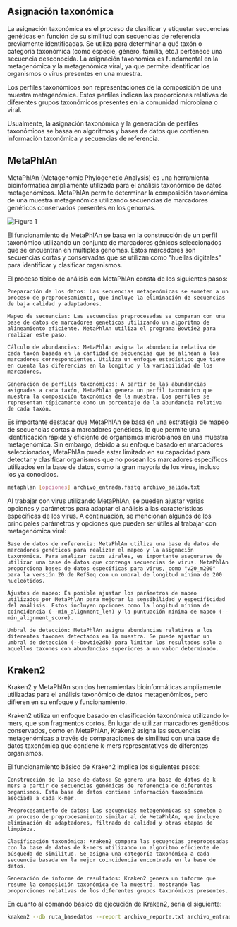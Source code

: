  ## **Asignación taxonómica**

La asignación taxonómica es el proceso de clasificar y etiquetar secuencias genéticas en función de su similitud con secuencias de referencia previamente identificadas. Se utiliza para determinar a qué taxón o categoría taxonómica (como especie, género, familia, etc.) pertenece una secuencia desconocida. La asignación taxonómica es fundamental en la metagenómica y la metagenómica viral, ya que permite identificar los organismos o virus presentes en una muestra.

Los perfiles taxonómicos son representaciones de la composición de una muestra metagenómica. Estos perfiles indican las proporciones relativas de diferentes grupos taxonómicos presentes en la comunidad microbiana o viral. 

Usualmente, la asignación taxonómica y la generación de perfiles taxonómicos se basaa en algoritmos y bases de datos que contienen información taxonómica y secuencias de referencia.

## **MetaPhlAn**

MetaPhlAn (Metagenomic Phylogenetic Analysis) es una herramienta bioinformática ampliamente utilizada para el análisis taxonómico de datos metagenómicos. MetaPhlAn permite determinar la composición taxonómica de una muestra metagenómica utilizando secuencias de marcadores genéticos conservados presentes en los genomas.

![Figura 1](https://huttenhower.sph.harvard.edu/wp-content/uploads/2020/12/metaphlan3_starred-300x214.png)

El funcionamiento de MetaPhlAn se basa en la construcción de un perfil taxonómico utilizando un conjunto de marcadores génicos seleccionados que se encuentran en múltiples genomas. Estos marcadores son secuencias cortas y conservadas que se utilizan como "huellas digitales" para identificar y clasificar organismos.

El proceso típico de análisis con MetaPhlAn consta de los siguientes pasos:

    Preparación de los datos: Las secuencias metagenómicas se someten a un proceso de preprocesamiento, que incluye la eliminación de secuencias de baja calidad y adaptadores.

    Mapeo de secuencias: Las secuencias preprocesadas se comparan con una base de datos de marcadores genéticos utilizando un algoritmo de alineamiento eficiente. MetaPhlAn utiliza el programa Bowtie2 para realizar este paso.

    Cálculo de abundancias: MetaPhlAn asigna la abundancia relativa de cada taxón basada en la cantidad de secuencias que se alinean a los marcadores correspondientes. Utiliza un enfoque estadístico que tiene en cuenta las diferencias en la longitud y la variabilidad de los marcadores.

    Generación de perfiles taxonómicos: A partir de las abundancias asignadas a cada taxón, MetaPhlAn genera un perfil taxonómico que muestra la composición taxonómica de la muestra. Los perfiles se representan típicamente como un porcentaje de la abundancia relativa de cada taxón.

Es importante destacar que MetaPhlAn se basa en una estrategia de mapeo de secuencias cortas a marcadores genéticos, lo que permite una identificación rápida y eficiente de organismos microbianos en una muestra metagenómica. Sin embargo, debido a su enfoque basado en marcadores seleccionados, MetaPhlAn puede estar limitado en su capacidad para detectar y clasificar organismos que no posean los marcadores específicos utilizados en la base de datos, como la gran mayoría de los virus, incluso los ya conocidos.

```bash
metaphlan [opciones] archivo_entrada.fastq archivo_salida.txt
```

Al trabajar con virus utilizando MetaPhlAn, se pueden ajustar varias opciones y parámetros para adaptar el análisis a las características específicas de los virus. A continuación, se mencionan algunos de los principales parámetros y opciones que pueden ser útiles al trabajar con metagenómica viral:

    Base de datos de referencia: MetaPhlAn utiliza una base de datos de marcadores genéticos para realizar el mapeo y la asignación taxonómica. Para analizar datos virales, es importante asegurarse de utilizar una base de datos que contenga secuencias de virus. MetaPhlAn proporciona bases de datos específicas para virus, como "v20_m200" para la versión 20 de RefSeq con un umbral de longitud mínima de 200 nucleótidos.

    Ajustes de mapeo: Es posible ajustar los parámetros de mapeo utilizados por MetaPhlAn para mejorar la sensibilidad y especificidad del análisis. Estos incluyen opciones como la longitud mínima de coincidencia (--min_alignment_len) y la puntuación mínima de mapeo (--min_alignment_score).

    Umbral de detección: MetaPhlAn asigna abundancias relativas a los diferentes taxones detectados en la muestra. Se puede ajustar un umbral de detección (--bowtie2db) para limitar los resultados solo a aquellos taxones con abundancias superiores a un valor determinado.


## **Kraken2**
Kraken2 y MetaPhlAn son dos herramientas bioinformáticas ampliamente utilizadas para el análisis taxonómico de datos metagenómicos, pero difieren en su enfoque y funcionamiento. 

Kraken2 utiliza un enfoque basado en clasificación taxonómica utilizando k-mers, que son fragmentos cortos. En lugar de utilizar marcadores genéticos conservados, como en MetaPhlAn, Kraken2 asigna las secuencias metagenómicas a través de comparaciones de similitud con una base de datos taxonómica que contiene k-mers representativos de diferentes organismos.

El funcionamiento básico de Kraken2 implica los siguientes pasos:

    Construcción de la base de datos: Se genera una base de datos de k-mers a partir de secuencias genómicas de referencia de diferentes organismos. Esta base de datos contiene información taxonómica asociada a cada k-mer.

    Preprocesamiento de datos: Las secuencias metagenómicas se someten a un proceso de preprocesamiento similar al de MetaPhlAn, que incluye eliminación de adaptadores, filtrado de calidad y otras etapas de limpieza.

    Clasificación taxonómica: Kraken2 compara las secuencias preprocesadas con la base de datos de k-mers utilizando un algoritmo eficiente de búsqueda de similitud. Se asigna una categoría taxonómica a cada secuencia basada en la mejor coincidencia encontrada en la base de datos.

    Generación de informe de resultados: Kraken2 genera un informe que resume la composición taxonómica de la muestra, mostrando las proporciones relativas de los diferentes grupos taxonómicos presentes.

En cuanto al comando básico de ejecución de Kraken2, sería el siguiente:

```bash
kraken2 --db ruta_basedatos --report archivo_reporte.txt archivo_entrada.fastq
```
